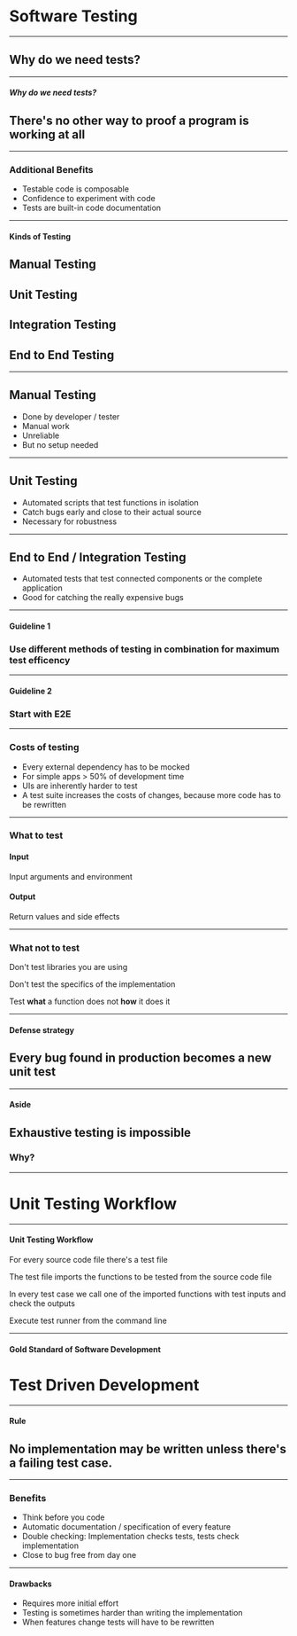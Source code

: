 # Software Testing

---

## Why do we need tests?

---

##### Why do we need tests?

## There's no other way to proof a program is working at all

---

### Additional Benefits

- Testable code is composable <!-- .element: class="fragment" -->
- Confidence to experiment with code <!-- .element: class="fragment" -->
- Tests are built-in code documentation <!-- .element: class="fragment" -->

---

#### Kinds of Testing

## Manual Testing

## Unit Testing

## Integration Testing

## End to End Testing

---

## Manual Testing

- Done by developer / tester
- Manual work
- Unreliable
- But no setup needed

---

## Unit Testing

- Automated scripts that test functions in isolation
- Catch bugs early and close to their actual source
- Necessary for robustness

---

## End to End / Integration Testing

- Automated tests that test connected components or the complete application
- Good for catching the really expensive bugs

---

#### Guideline 1

### Use different methods of testing in **combination** for maximum test efficency

---

#### Guideline 2

### Start with E2E

---

### Costs of testing

- Every external dependency has to be mocked <!-- .element: class="fragment" -->
- For simple apps > 50% of development time <!-- .element: class="fragment" -->
- UIs are inherently harder to test <!-- .element: class="fragment" -->
- A test suite increases the costs of changes, because more code has to be rewritten <!-- .element: class="fragment" -->

---

### What to test

#### Input

Input arguments and environment

#### Output

Return values and side effects

---

### What not to test

Don't test libraries you are using

Don't test the specifics of the implementation

Test **what** a function does not **how** it does it

---

#### Defense strategy

## Every bug found in production becomes a new unit test

---

#### Aside

## Exhaustive testing is impossible

### Why?

---

# Unit Testing Workflow

---

#### Unit Testing Workflow

For every source code file there's a test file <!-- .element: class="fragment" -->

The test file imports the functions to be tested from the source code file <!-- .element: class="fragment" -->

In every test case we call one of the imported functions with test inputs and check the outputs <!-- .element: class="fragment" -->

Execute test runner from the command line <!-- .element: class="fragment" -->

---

#### Gold Standard of Software Development

# Test Driven Development

---

#### Rule

## No implementation may be written unless there's a failing test case.

---

### Benefits

- Think before you code <!-- .element: class="fragment" -->
- Automatic documentation / specification of every feature <!-- .element: class="fragment" -->
- Double checking: Implementation checks tests, tests check implementation <!-- .element: class="fragment" -->
- Close to bug free from day one <!-- .element: class="fragment" -->

---

#### Drawbacks

- Requires more initial effort <!-- .element: class="fragment" -->
- Testing is sometimes harder than writing the implementation <!-- .element: class="fragment" -->
- When features change tests will have to be rewritten <!-- .element: class="fragment" -->
